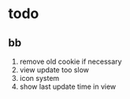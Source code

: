 # todo

## bb

1. remove old cookie if necessary
2. view update too slow
3. icon system
4. show last update time in view
